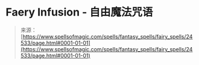 <!--yml

category: 未分类

date: 2024-06-12 19:10:31

-->

# Faery Infusion - 自由魔法咒语

> 来源：[https://www.spellsofmagic.com/spells/fantasy_spells/fairy_spells/24533/page.html#0001-01-01](https://www.spellsofmagic.com/spells/fantasy_spells/fairy_spells/24533/page.html#0001-01-01)
